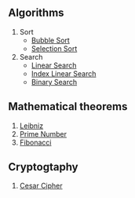 ## Algorithms
1. Sort
    - [Bubble Sort](/buubleSort/main.c)
    - [Selection Sort](/selectionSort/main.cpp)
2. Search
    - [Linear Search](/linearSearch/main.cpp)
    - [Index Linear Search](/indexLinearSearch/main.c)
    - [Binary Search](/linearSearch/main.cpp)


## Mathematical theorems
1. [Leibniz](/leibniz/main.c)
2. [Prime Number](/primeNumbers/main.c)
3. [Fibonacci](/fibonacci/main.c)

## Cryptogtaphy
1. [Cesar Cipher](/cesarCipher/main.c)

